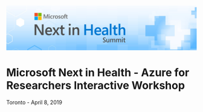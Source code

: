 <img src="../ReadmeImages/NiH.jpg" width="1000">

# Microsoft Next in Health - Azure for Researchers Interactive Workshop 
Toronto - April 8, 2019 

